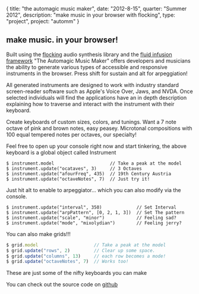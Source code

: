{
  title: "the automagic music maker",
  date:  "2012-8-15",
  quarter: "Summer 2012",
  description: "make music in your browser with flocking",
  type: "project",
  project: "automm"
}

<!-- <div id="instrument">
    <div id="piano"></div>
</div> -->

## make music. in your browser!


Built using the [flocking](https://github.com/colinbdclark/Flocking) audio synthesis library and the [fluid infusion framework](http://fluidproject.org/) "The Automagic Music Maker" offers developers and musicians the ability to generate various types of accessible and responsive instruments in the browser. Press shift for sustain and alt for arpeggiation! 

All generated instruments are designed to work with industry standard screen-reader software such as Apple's Voice Over, Jaws, and NVDA. Once selected individuals will find the applications have an in depth description explaining how to traverse and interact with the instrument with their keyboard. 

Create keyboards of custom sizes, colors, and tunings. Want a 7 note octave of pink and brown notes, easy peasey. Microtonal compositions with 100 equal tempered notes per octaves, our specialty! 

Feel free to open up your console right now and start tinkering, the above keyboard is a global object called Instrument

```
$ instrument.model                     // Take a peak at the model
$ instrument.update("ocataves", 3)     // 3 Octaves
$ instrument.update("afourFreq", 435)  // 19th Century Austria
$ instrument.update("octaveNotes", 7)  // Just try it!
```

Just hit alt to enable to arpeggiator... which you can also modify via the console.

```
$ instrument.update("interval", 350)             // Set Interval
$ instrument.update("arpPattern", [0, 2, 1, 3])  // Set The pattern
$ instrument.update("scale", "minor")            // Feeling sad?
$ instrument.update("mode", "mixolydian")        // Feeling jerry?
```

You can also make grids!!!

<div id="gridFrame"></div>

```js
$ grid.model                     // Take a peak at the model
$ grid.update("rows", 2)         // Clear up some space.
$ grid.update("columns", 13)     // each row becomes a mode!
$ grid.update("octaveNotes", 7)  // Works too!
```

These are just some of the nifty keyboards you can make

<div>
    <div style="float:left; width:50%;" id="topleftpiano"></div>
    <div style="float:left; width:50%;" id="toprightpiano"></div>
</div>

<div>
    <div style="float:left; width:50%;" id="bottomleftpiano"></div>
    <div style="float:left; width:50%;" id="bottomrightpiano"></div>
</div>

You can check out the source code on [github](https://github.com/thealphanerd/piano)

<script src="/scripts/jquery/jquery.min.js"></script>    
<script src="/scripts/automm/flocking.min.js"></script>    
<script src="/scripts/automm/d3.v2.min.js"></script>
<script src="/scripts/automm/MyInfusion.min.js"></script>
<script src="/scripts/automm/dat.gui.js"></script>
<script src="/scripts/automm/automm.min.js"></script>
<script type/="text/javascript">
/*global jQuery, fluid*/
var automm = automm || {};
var demo = demo || {};
var grid = grid || {};
var instrument = instrument || {};

(function(){
    "use strict";
    
    var sticky = $("#sticky-social");
    sticky.attr('class', '');
    sticky.attr('id', 'header-image');
    sticky.empty();
    sticky.append('<div id="instrument"><div id="piano"></div></div>');
    
    instrument = automm.instrument("#instrument", {
        model: {
            firstNote: 60,
            octaves: 2,
            padding: 70,
            keys: {
            }
        }
    });
    
    grid = automm.instrument("#gridFrame", {
        model: {
            autoGrid: true,
            firstNote: 60,
            octaves: 2,
            padding: 0,
            keys: {
                white: {
                    fill: 'magenta',
                    stroke: 'black',
                    highlight: 'lime'
                },
                black: {
                    fill: 'cyan',
                    stroke: 'black',
                    highlight: 'maroon'
                }
            }
        }
    });
    demo.topleftpiano = automm.instrument("#topleftpiano", {
          model: {
              autoPiano: true,
              padding: 50,
              firstNote: 60,
              octaves: 4,
              octaveNotes: 10,
              keys: {
                  white: {
                      fill: 'white',
                      highlight: 'yellow'
                  },
                  black: {
                      fill: 'black',
                      highlight: 'yellow'
                  }
              }
          }
     });
     demo.toprightpiano = automm.instrument("#toprightpiano", {
           model: {
               autoPiano: true,
               padding: 50,
               firstNote: 60,
               octaveNotes: 11,
               octaves: 4,
               keys: {
                   white: {
                       fill: 'black',
                       highlight: 'yellow',
                       stroke: 'white'
                   },
                   black: {
                       fill: 'white',
                       highlight: 'orange',
                       Stroke: 'white'
                   }
               }
           }
      });

      demo.bottomleftpiano = automm.instrument("#bottomleftpiano", {
            model: {
                autoPiano: true,
                padding: 50,
                firstNote: 61,
                octaveNotes: 8,
                octaves: 2,
                keys: {
                    white: {
                        fill: 'LightSkyBlue',
                        highlight: 'purple'
                    },
                    black: {
                        fill: 'silver',
                        highlight: 'hotpink'
                    }
                }
            }
       });

       demo.bottomrightpiano = automm.instrument("#bottomrightpiano", {
             model: {
                 autoPiano: true,
                 padding: 50,
                 firstNote: 64,
                 octaveNotes: 8,
                 octaves: 2,
                 keys: {
                     white: {
                         fill: 'purple',
                         highlight: 'LightSkyBlue'
                     },
                     black: {
                         fill: 'hotpink',
                         highlight: 'silver'
                     }
                 }
             }
        });
}());
</script>  